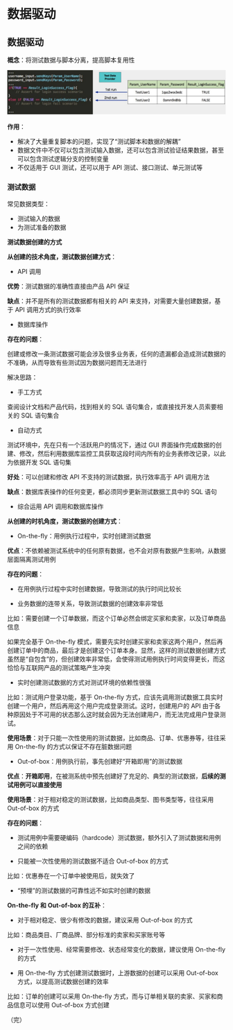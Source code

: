# 数据驱动

## 数据驱动

**概念**：将测试数据与脚本分离，提高脚本复用性

![数据驱动](images/数据驱动.jpg)

**作用**：

+ 解决了大量重复脚本的问题，实现了“测试脚本和数据的解耦”
+ 数据文件中不仅可以包含测试输入数据，还可以包含测试验证结果数据，甚至可以包含测试逻辑分支的控制变量
+ 不仅适用于 GUI 测试，还可以用于 API 测试、接口测试、单元测试等

### 测试数据

常见数据类型：

+ 测试输入的数据
+ 为测试准备的数据

**测试数据创建的方式**

**从创建的技术角度，测试数据创建方式**：

+ API 调用

**优势**：测试数据的准确性直接由产品 API 保证

**缺点**：并不是所有的测试数据都有相关的 API 来支持，对需要大量创建数据，基于 API 调用方式的执行效率

+ 数据库操作

**存在的问题**：

创建或修改一条测试数据可能会涉及很多业务表，任何的遗漏都会造成测试数据的不准确，从而导致有些测试因为数据问题而无法进行

解决思路：

+ 手工方式

查阅设计文档和产品代码，找到相关的 SQL 语句集合，或直接找开发人员索要相关的 SQL 语句集合

+ 自动方式

测试环境中，先在只有一个活跃用户的情况下，通过 GUI 界面操作完成数据的创建、修改，然后利用数据库监控工具获取这段时间内所有的业务表修改记录，以此为依据开发 SQL 语句集

**好处**：可以创建和修改 API 不支持的测试数据，执行效率高于 API 调用方法

**缺点**：数据库表操作的任何变更，都必须同步更新测试数据工具中的 SQL 语句

+ 综合运用 API 调用和数据库操作

**从创建的时机角度，测试数据的创建方式**：

+ On-the-fly：用例执行过程中，实时创建测试数据

**优点**：不依赖被测试系统中的任何原有数据，也不会对原有数据产生影响，从数据层面隔离测试用例

**存在的问题**：

+ 在用例执行过程中实时创建数据，导致测试的执行时间比较长

+ 业务数据的连带关系，导致测试数据的创建效率非常低

比如：需要创建一个订单数据，而这个订单必然会绑定买家和卖家，以及订单商品信息

如果完全基于 On-the-fly 模式，需要先实时创建买家和卖家这两个用户，然后再创建订单中的商品，最后才是创建这个订单本身。显然，这样的测试数据创建方式虽然是“自包含”的，但创建效率非常低，会使得测试用例执行时间变得更长，而这恰恰与互联网产品的测试策略产生冲突

+ 实时创建测试数据的方式对测试环境的依赖性很强

比如：测试用户登录功能，基于 On-the-fly 方式，应该先调用测试数据工具实时创建一个用户，然后再用这个用户完成登录测试。这时，创建用户的 API 由于各种原因处于不可用的状态那么这时就会因为无法创建用户，而无法完成用户登录测试。

**使用场景**：对于只能一次性使用的测试数据，比如商品、订单、优惠券等，往往采用 On-the-fly 的方式以保证不存在脏数据问题

+ Out-of-box：用例执行前，事先创建好“开箱即用”的测试数据

**优点**：**开箱即用**，在被测系统中预先创建好了充足的、典型的测试数据，**后续的测试用例可以直接使用**

**使用场景**：对于相对稳定的测试数据，比如商品类型、图书类型等，往往采用 Out-of-box 的方式

**存在的问题**：

+ 测试用例中需要硬编码（hardcode）测试数据，额外引入了测试数据和用例之间的依赖

+ 只能被一次性使用的测试数据不适合 Out-of-box 的方式

比如：优惠券在一个订单中被使用后，就失效了

+ “预埋”的测试数据的可靠性远不如实时创建的数据

**On-the-fly 和 Out-of-box 的互补**：

+ 对于相对稳定、很少有修改的数据，建议采用 Out-of-box 的方式

比如：商品类目、厂商品牌、部分标准的卖家和买家账号等

+ 对于一次性使用、经常需要修改、状态经常变化的数据，建议使用 On-the-fly 的方式

+ 用 On-the-fly 方式创建测试数据时，上游数据的创建可以采用 Out-of-box 方式，以提高测试数据创建的效率

比如：订单的创建可以采用 On-the-fly 方式，而与订单相关联的卖家、买家和商品信息可以使用 Out-of-box 方式创建

（完）


